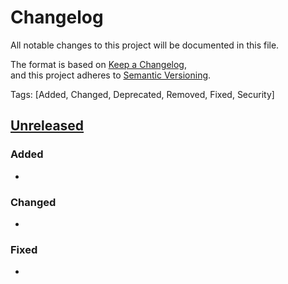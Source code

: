 # Changelog  
All notable changes to this project will be documented in this file.  

The format is based on [Keep a Changelog](https://keepachangelog.com/en/1.0.0/),  
and this project adheres to [Semantic Versioning](https://semver.org/spec/v2.0.0.html).  

Tags: [Added, Changed, Deprecated, Removed, Fixed, Security]

## [Unreleased]

### Added
-

### Changed
-

### Fixed
-

[Unreleased]: https://github.com/multinetinventiv/MultiPay-Android-Sdk/compare/v1.0.0...HEAD
